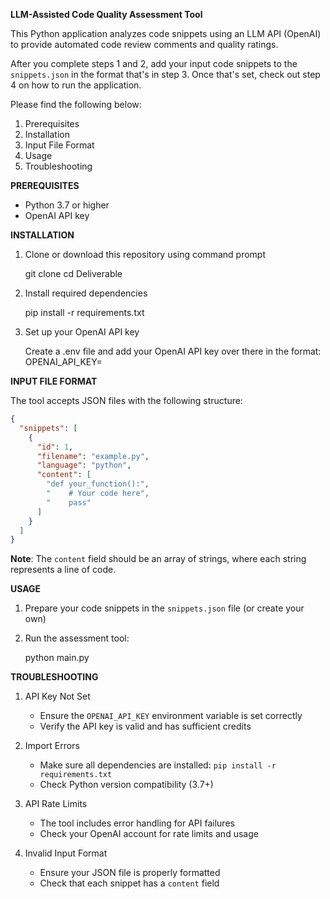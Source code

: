 **LLM-Assisted Code Quality Assessment Tool**

This Python application analyzes code snippets using an LLM API (OpenAI) to provide automated code review comments and quality ratings. 

After you complete steps 1 and 2, add your input code snippets to the `snippets.json` in the format that's in step 3. Once that's set, check out step 4 on how to run the application. 

Please find the following below:
1. Prerequisites
2. Installation 
3. Input File Format
4. Usage 
5. Troubleshooting

**PREREQUISITES**

- Python 3.7 or higher
- OpenAI API key

**INSTALLATION**

1. Clone or download this repository using command prompt

   git clone <repository-url>
   cd Deliverable

2. Install required dependencies
   
   
   pip install -r requirements.txt
  

3. Set up your OpenAI API key
   
   Create a .env file and add your OpenAI API key over there in the format:
   OPENAI_API_KEY= 


**INPUT FILE FORMAT**

The tool accepts JSON files with the following structure:

```json
{
  "snippets": [
    {
      "id": 1,
      "filename": "example.py",
      "language": "python",
      "content": [
        "def your_function():",
        "    # Your code here",
        "    pass"
      ]
    }
  ]
}
```

**Note**: The `content` field should be an array of strings, where each string represents a line of code.



**USAGE**

1. Prepare your code snippets in the `snippets.json` file (or create your own)

2. Run the assessment tool:
   
   python main.py


**TROUBLESHOOTING** 

1. API Key Not Set
   - Ensure the `OPENAI_API_KEY` environment variable is set correctly
   - Verify the API key is valid and has sufficient credits

2. Import Errors
   - Make sure all dependencies are installed: `pip install -r requirements.txt`
   - Check Python version compatibility (3.7+)

3. API Rate Limits
   - The tool includes error handling for API failures
   - Check your OpenAI account for rate limits and usage

4. Invalid Input Format
   - Ensure your JSON file is properly formatted
   - Check that each snippet has a `content` field

